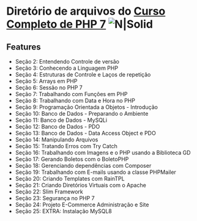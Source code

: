 # Diretório de arquivos do [Curso Completo de PHP 7](https://www.udemy.com/course/curso-php-7-online/)  ![N|Solid](https://i2.wp.com/agenciawoobrasil.com.br/wp-content/uploads/2019/05/cursos-free-na-udemy.png)

## Features
- Seção 2: Entendendo Controle de versão
- Seção 3: Conhecendo a Linguagem PHP
- Seção 4: Estruturas de Controle e Laços de repetição
- Seção 5: Arrays em PHP
- Seção 6: Sessão no PHP 7
- Seção 7: Trabalhando com Funções em PHP
- Seção 8: Trabalhando com Data e Hora no PHP
- Seção 9: Programação Orientada a Objetos - Introdução
- Seção 10: Banco de Dados - Preparando o Ambiente
- Seção 11: Banco de Dados - MySQLi
- Seção 12: Banco de Dados - PDO
- Seção 13: Banco de Dados - Data Access Object e PDO
- Seção 14: Manipulando Arquivos
- Seção 15: Tratando Erros com Try Catch
- Seção 16: Trabalhando com Imagens e o PHP usando a Biblioteca GD
- Seção 17: Gerando Boletos com o BoletoPHP
- Seção 18: Gerenciando dependências com Composer
- Seção 19: Trabalhando com E-mails usando a classe PHPMailer
- Seção 20: Criando Templates com RainTPL
- Seção 21: Criando Diretórios Virtuais com o Apache
- Seção 22: Slim Framework
- Seção 23: Segurança no PHP 7
- Seção 24: Projeto E-Commerce Administração e Site
- Seção 25: EXTRA: Instalação MySQL8